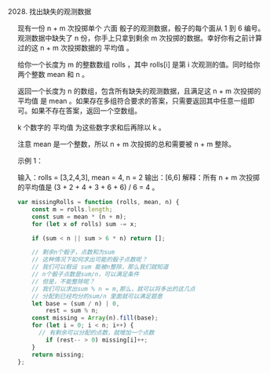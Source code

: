 2028. 找出缺失的观测数据

现有一份 n + m 次投掷单个 六面 骰子的观测数据，骰子的每个面从 1 到 6 编号。观测数据中缺失了 n 份，你手上只拿到剩余 m 次投掷的数据。幸好你有之前计算过的这 n + m 次投掷数据的 平均值 。

给你一个长度为 m 的整数数组 rolls ，其中 rolls[i] 是第 i 次观测的值。同时给你两个整数 mean 和 n 。

返回一个长度为 n 的数组，包含所有缺失的观测数据，且满足这 n + m 次投掷的 平均值 是 mean 。如果存在多组符合要求的答案，只需要返回其中任意一组即可。如果不存在答案，返回一个空数组。

k 个数字的 平均值 为这些数字求和后再除以 k 。

注意 mean 是一个整数，所以 n + m 次投掷的总和需要被 n + m 整除。

示例 1：

输入：rolls = [3,2,4,3], mean = 4, n = 2
输出：[6,6]
解释：所有 n + m 次投掷的平均值是 (3 + 2 + 4 + 3 + 6 + 6) / 6 = 4 。

```js
var missingRolls = function (rolls, mean, n) {
    const m = rolls.length;
    const sum = mean * (n + m);
    for (let x of rolls) sum -= x;

    if (sum < n || sum > 6 * n) return [];

    // 剩余n个骰子，点数和为sum
    // 这种情况下如何求出可能的骰子点数呢？
    // 我们可以假设 sum 能被n整除，那么我们就知道
    // n个骰子点数是sum/n，可以满足条件
    // 但是，不能整除呢？
    // 我们可以求出sum % n = m,那么，就可以将多出的这几点
    // 分配到已经均分的sum/n 里面就可以满足题意
    let base = (sum / n) | 0,
        rest = sum % n;
    const missing = Array(n).fill(base);
    for (let i = 0; i < n; i++) {
      // 有剩余可以分配的点数，就增加一个点数
        if (rest-- > 0) missing[i]++;
    }
    return missing;
};
```
